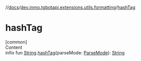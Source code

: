 //[docs](../../index.md)/[dev.inmo.tgbotapi.extensions.utils.formatting](index.md)/[hashTag](hash-tag.md)



# hashTag  
[common]  
Content  
infix fun [String](https://kotlinlang.org/api/latest/jvm/stdlib/kotlin/-string/index.html).[hashTag](hash-tag.md)(parseMode: [ParseMode](../dev.inmo.tgbotapi.types.ParseMode/-parse-mode/index.md)): [String](https://kotlinlang.org/api/latest/jvm/stdlib/kotlin/-string/index.html)  



